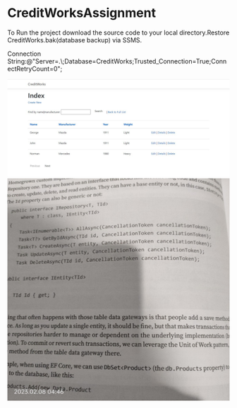 # CreditWorksAssignment

To Run the project download the source code to your local directory.Restore CreditWorks.bak(database backup) via SSMS.

Connection String:@"Server=.\\;Database=CreditWorks;Trusted_Connection=True;ConnectRetryCount=0";

![Test](https://github.com/mosesnova/CreditWorksAssignment/blob/main/Credit.JPG)
![Test](https://github.com/mosesnova/CreditWorksAssignment/blob/main/Repository.JPG)
